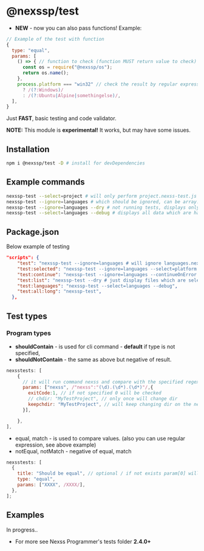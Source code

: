 # @nexssp/test

- **NEW** - now you can also pass functions! Example:

```js
// Example of the test with function
{
  type: "equal",
  params: [
    () => { // function to check (function MUST return value to check)
      const os = require("@nexssp/os");
      return os.name();
    },
    process.platform === "win32" // check the result by regular expression (or string)
      ? /(?:Windows)/
      : /(?:Ubuntu|Alpine|somethingelse)/,
  ],
}
```

Just **FAST**, basic testing and code validator.

**NOTE:** This module is **experimental!** It works, but may have some issues.

## Installation

```sh
npm i @nexssp/test -D # install for devDependencies
```

## Example commands

```sh
nexssp-test --select=project # will only perform project.nexss-test.js
nexssp-test --ignore=languages # which should be ignored, can be array.
nexssp-test --ignore=languages --dry # not running tests, displays only test files which can be run without --dry option
nexssp-test --select=languages --debug # displays all data which are happening during tests. great dev helper.
```

## Package.json

Below example of testing

```json
"scripts": {
    "test": "nexssp-test --ignore=languages # will ignore languages.nexss-test.js",
    "test:selected": "nexssp-test --ignore=languages --select=platform --debug # now will display with the details",
    "test:continue": "nexssp-test --ignore=languages --continueOnError --debug # will not stop on errors",
    "test:list": "nexssp-test --dry # just display files which are selected. ommiting ignored ones",
    "test:languages": "nexssp-test --select=languages --debug",
    "test:all:long": "nexssp-test",
  },
```

## Test types

### Program types

- **shouldContain** - is used for cli command - **default** if type is not specified,
- **shouldNotContain** - the same as above but negative of result.

```js
nexsstests: [
    {
      // it will run command nexss and compare with the specified regexp.
      params: ["nexss", /"nexss":"(\d).(\d*).(\d*)"/,{
        exitCode:1, // if not specified 0 will be checked
        // chdir: "MyTestProject", // only once will change dir
        keepchdir: "MyTestProject", // will keep changing dir on the next tests in that file.
      }],

    },
],
```

- equal, match - is used to compare values. (also you can use regular expression, see above example)
- notEqual, notMatch - negative of equal, match

```js
nexsstests: [
  {
    title: "Should be equal", // optional / if not exists param[0] will be used for title.
    type: "equal",
    params: ["XXXX", /XXXX/],
  },
];
```

## Examples

In progress..

- For more see Nexss Programmer's tests folder **2.4.0+**
